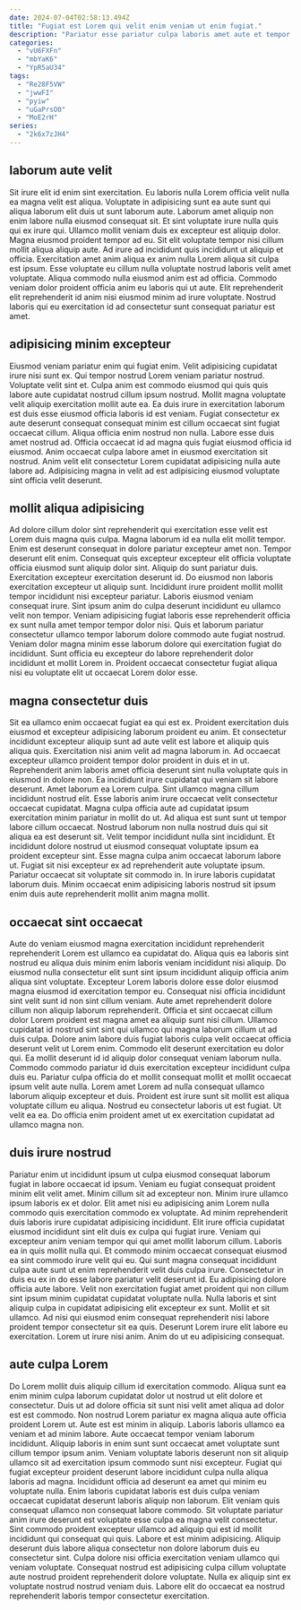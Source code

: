 ```yaml
---
date: 2024-07-04T02:58:13.494Z
title: "Fugiat est Lorem qui velit enim veniam ut enim fugiat."
description: "Pariatur esse pariatur culpa laboris amet aute et tempor laboris cupidatat ea Lorem do eiusmod consectetur. Occaecat cillum minim amet laborum ullamco."
categories:
  - "vU6FXFn"
  - "mbYaK6"
  - "YpR5aU34"
tags:
  - "Re28F5VW"
  - "jwwFI"
  - "pyiw"
  - "uGaPrsO0"
  - "MoE2rH"
series:
  - "2k6x7zJH4"
---
```



## laborum aute velit

Sit irure elit id enim sint exercitation. Eu laboris nulla Lorem officia velit nulla ea magna velit est aliqua. Voluptate in adipisicing sunt ea aute sunt qui aliqua laborum elit duis ut sunt laborum aute. Laborum amet aliquip non enim labore nulla eiusmod consequat sit. Et sint voluptate irure nulla quis qui ex irure qui. Ullamco mollit veniam duis ex excepteur est aliquip dolor.
Magna eiusmod proident tempor ad eu. Sit elit voluptate tempor nisi cillum mollit aliqua aliquip aute. Ad irure ad incididunt quis incididunt ut aliquip et officia. Exercitation amet anim aliqua ex anim nulla Lorem aliqua sit culpa est ipsum. Esse voluptate eu cillum nulla voluptate nostrud laboris velit amet voluptate.
Aliqua commodo nulla eiusmod anim est ad officia. Commodo veniam dolor proident officia anim eu laboris qui ut aute. Elit reprehenderit elit reprehenderit id anim nisi eiusmod minim ad irure voluptate. Nostrud laboris qui eu exercitation id ad consectetur sunt consequat pariatur est amet.

## adipisicing minim excepteur

Eiusmod veniam pariatur enim qui fugiat enim. Velit adipisicing cupidatat irure nisi sunt ex. Qui tempor nostrud Lorem veniam pariatur nostrud. Voluptate velit sint et. Culpa anim est commodo eiusmod qui quis quis labore aute cupidatat nostrud cillum ipsum nostrud.
Mollit magna voluptate velit aliquip exercitation mollit aute ea. Ea duis irure in exercitation laborum est duis esse eiusmod officia laboris id est veniam. Fugiat consectetur ex aute deserunt consequat consequat minim est cillum occaecat sint fugiat occaecat cillum. Aliqua officia enim nostrud non nulla.
Labore esse duis amet nostrud ad. Officia occaecat id ad magna quis fugiat eiusmod officia id eiusmod. Anim occaecat culpa labore amet in eiusmod exercitation sit nostrud. Anim velit elit consectetur Lorem cupidatat adipisicing nulla aute labore ad. Adipisicing magna in velit ad est adipisicing eiusmod voluptate sint officia velit deserunt.

## mollit aliqua adipisicing

Ad dolore cillum dolor sint reprehenderit qui exercitation esse velit est Lorem duis magna quis culpa. Magna laborum id ea nulla elit mollit tempor. Enim est deserunt consequat in dolore pariatur excepteur amet non. Tempor deserunt elit enim.
Consequat quis excepteur excepteur elit officia voluptate officia eiusmod sunt aliquip dolor sint. Aliquip do sunt pariatur duis. Exercitation excepteur exercitation deserunt id. Do eiusmod non laboris exercitation excepteur ut aliquip sunt.
Incididunt irure proident mollit mollit tempor incididunt nisi excepteur pariatur. Laboris eiusmod veniam consequat irure. Sint ipsum anim do culpa deserunt incididunt eu ullamco velit non tempor. Veniam adipisicing fugiat laboris esse reprehenderit officia ex sunt nulla amet tempor tempor dolor nisi. Quis et laborum pariatur consectetur ullamco tempor laborum dolore commodo aute fugiat nostrud. Veniam dolor magna minim esse laborum dolore qui exercitation fugiat do incididunt. Sunt officia eu excepteur do labore reprehenderit dolor incididunt et mollit Lorem in. Proident occaecat consectetur fugiat aliqua nisi eu voluptate elit ut occaecat Lorem dolor esse.

## magna consectetur duis

Sit ea ullamco enim occaecat fugiat ea qui est ex. Proident exercitation duis eiusmod et excepteur adipisicing laborum proident eu anim. Et consectetur incididunt excepteur aliquip sunt ad aute velit est labore et aliquip quis aliqua quis. Exercitation nisi anim velit ad magna laborum in. Ad occaecat excepteur ullamco proident tempor dolor proident in duis et in ut. Reprehenderit anim laboris amet officia deserunt sint nulla voluptate quis in eiusmod in dolore non.
Ea incididunt irure cupidatat qui veniam sit labore deserunt. Amet laborum ea Lorem culpa. Sint ullamco magna cillum incididunt nostrud elit. Esse laboris anim irure occaecat velit consectetur occaecat cupidatat. Magna culpa officia aute ad cupidatat ipsum exercitation minim pariatur in mollit do ut. Ad aliqua est sunt sunt ut tempor labore cillum occaecat.
Nostrud laborum non nulla nostrud duis qui sit aliqua ea est deserunt sit. Velit tempor incididunt nulla sint incididunt. Et incididunt dolore nostrud ut eiusmod consequat voluptate ipsum ea proident excepteur sint. Esse magna culpa anim occaecat laborum labore ut. Fugiat sit nisi excepteur ex ad reprehenderit aute voluptate ipsum. Pariatur occaecat sit voluptate sit commodo in. In irure laboris cupidatat laborum duis. Minim occaecat enim adipisicing laboris nostrud sit ipsum enim duis aute reprehenderit mollit anim magna mollit.

## occaecat sint occaecat

Aute do veniam eiusmod magna exercitation incididunt reprehenderit reprehenderit Lorem est ullamco ea cupidatat do. Aliqua quis ea laboris sint nostrud eu aliqua duis minim enim laboris veniam incididunt nisi aliquip. Do eiusmod nulla consectetur elit sunt sint ipsum incididunt aliquip officia anim aliqua sint voluptate. Excepteur Lorem laboris dolore esse dolor eiusmod magna eiusmod id exercitation tempor eu. Consequat nisi officia incididunt sint velit sunt id non sint cillum veniam. Aute amet reprehenderit dolore cillum non aliquip laborum reprehenderit.
Officia et sint occaecat cillum dolor Lorem proident est magna amet ea aliquip sunt nisi cillum. Ullamco cupidatat id nostrud sint sint qui ullamco qui magna laborum cillum ut ad duis culpa. Dolore anim labore duis fugiat laboris culpa velit occaecat officia deserunt velit ut Lorem enim. Commodo elit deserunt exercitation eu dolor qui. Ea mollit deserunt id id aliquip dolor consequat veniam laborum nulla. Commodo commodo pariatur id duis exercitation excepteur incididunt culpa duis eu. Pariatur culpa officia do et mollit consequat mollit et mollit occaecat ipsum velit aute nulla.
Lorem amet Lorem ad nulla consequat ullamco laborum aliquip excepteur et duis. Proident est irure sunt sit mollit est aliqua voluptate cillum eu aliqua. Nostrud eu consectetur laboris ut est fugiat. Ut velit ea ea. Do officia enim proident amet ut ex exercitation cupidatat ad ullamco magna non.

## duis irure nostrud

Pariatur enim ut incididunt ipsum ut culpa eiusmod consequat laborum fugiat in labore occaecat id ipsum. Veniam eu fugiat consequat proident minim elit velit amet. Minim cillum sit ad excepteur non. Minim irure ullamco ipsum laboris ex et dolor. Elit amet nisi eu adipisicing anim Lorem nulla commodo quis exercitation commodo ex voluptate. Ad minim reprehenderit duis laboris irure cupidatat adipisicing incididunt. Elit irure officia cupidatat eiusmod incididunt sint elit duis ex culpa qui fugiat irure. Veniam qui excepteur anim veniam tempor qui qui amet mollit laborum cillum.
Laboris ea in quis mollit nulla qui. Et commodo minim occaecat consequat eiusmod ea sint commodo irure velit qui eu. Qui sunt magna consequat incididunt culpa aute sunt ut enim reprehenderit velit duis culpa irure. Consectetur in duis eu ex in do esse labore pariatur velit deserunt id. Eu adipisicing dolore officia aute labore. Velit non exercitation fugiat amet proident qui non cillum sint ipsum minim cupidatat cupidatat voluptate nulla.
Nulla laboris et sint aliquip culpa in cupidatat adipisicing elit excepteur ex sunt. Mollit et sit ullamco. Ad nisi qui eiusmod enim consequat reprehenderit nisi labore proident tempor consectetur sit ea quis. Deserunt Lorem irure elit labore eu exercitation. Lorem ut irure nisi anim. Anim do ut eu adipisicing consequat.

## aute culpa Lorem

Do Lorem mollit duis aliquip cillum id exercitation commodo. Aliqua sunt ea enim minim culpa laborum cupidatat dolor ut nostrud ut elit dolore et consectetur. Duis ut ad dolore officia sit sunt nisi velit amet aliqua ad dolor est est commodo. Non nostrud Lorem pariatur ex magna aliqua aute officia proident Lorem ut. Aute est est minim in aliquip. Laboris laboris ullamco ea veniam et ad minim labore. Aute occaecat tempor veniam laborum incididunt. Aliquip laboris in enim sunt sunt occaecat amet voluptate sunt cillum tempor ipsum anim.
Veniam voluptate laboris deserunt non sit aliquip ullamco sit ad exercitation ipsum commodo sunt nisi excepteur. Fugiat qui fugiat excepteur proident deserunt labore incididunt culpa nulla aliqua laboris ad magna. Incididunt officia ad deserunt ea amet qui minim eu voluptate nulla. Enim laboris cupidatat laboris est duis culpa veniam occaecat cupidatat deserunt laboris aliquip non laborum. Elit veniam quis consequat ullamco non consequat labore commodo. Sit voluptate pariatur anim irure deserunt est voluptate esse culpa ea magna velit consectetur. Sint commodo proident excepteur ullamco ad aliquip qui est id mollit incididunt qui consequat qui quis. Labore et est minim adipisicing.
Aliquip deserunt duis labore aliqua consectetur non dolore laborum duis eu consectetur sint. Culpa dolore nisi officia exercitation veniam ullamco qui veniam voluptate. Consequat nostrud est adipisicing culpa cillum voluptate aute nostrud proident reprehenderit dolore voluptate. Nulla ex aliquip sint ex voluptate nostrud nostrud veniam duis. Labore elit do occaecat ea nostrud reprehenderit laboris tempor consectetur exercitation.

